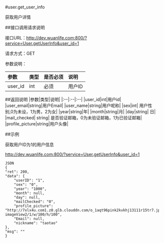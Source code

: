 #user.get_user_info

获取用户详情

##接口调用请求说明

接口URL：http://dev.wuanlife.com:800/?service=User.getUserInfo&user_id=1

请求方式：GET

参数说明：

|参数|类型|是否必须|说明|
|:--|:--|:--|:--|
|user_id|int|必须|用户ID|

##返回说明
|参数|类型|说明|
|:--|:--|:--|
|user_id|int|用户id|
|user_email|string|用户Email|
|user_name|string|用户呢称|
|sex|int|	用户性别,0为未设，1为男，2为女|
|year|string|年|
|month|string|月|
|day|string|	日|
|mail_checked|	string|	是否验证邮箱，0为未验证邮箱，1为已验证邮箱|
|profile_picture|string|用户头像|

##示例

获取用户ID为1的用户信息

http://dev.wuanlife.com:800/?service=User.getUserInfo&user_id=1

    JSON
    {
    "ret": 200,
    "data": {
        "userID": "1",
        "sex": "0",
        "year": "1000",
        "month": null,
        "day": null,
        "mailChecked": "0",
		"profile_picture": "http://7xlx4u.com1.z0.glb.clouddn.com/o_1aqt96pink2kvkhj13111r15tr7.jpg?imageView2/1/w/100/h/100",
        "Email": null,
        "nickname": "taotao"
    },
    "msg": ""
    }

